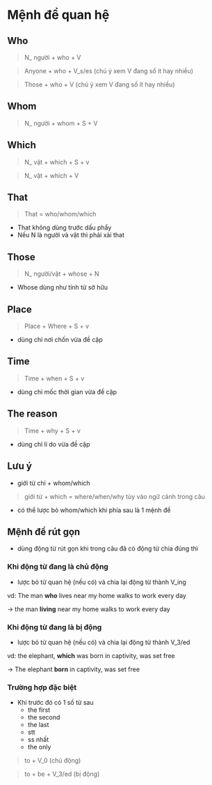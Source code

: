 # Mệnh đề quan hệ

## Who

> N_ người + who + V

> Anyone + who + V_s/es (chú ý xem V đang số ít hay nhiều)

> Those + who + V (chú ý xem V đang số ít hay nhiều)

## Whom

> N_ người + whom + S + V

## Which

> N_ vật + which + S + v

> N_ vật + which + V

## That 

> That = who/whom/which

- That không dùng trước dấu phẩy
- Nếu N là người và vật thì phải xài that

## Those 

> N_ người/vật + whose + N

- Whose dùng như tính từ sở hữu

## Place

> Place + Where + S + v
- dùng chỉ nơi chốn vừa đề cập

## Time

> Time + when + S + v
- dùng chỉ mốc thời gian vừa đề cập

## The reason

> Time + why + S + v
- dùng chỉ lí do vừa đề cập


## Lưu ý
- giới từ chỉ + whom/which

> giới từ + which = where/when/why tùy vào ngữ cảnh trong câu

- có thể lược bỏ whom/which khi phía sau là 1 mệnh đề

## Mệnh đề rút gọn

- dùng động từ rút gọn khi trong câu đã có động từ chia đúng thì

### Khi động từ đang là chủ động
- lược bỏ từ quan hệ (nếu có) và chia lại động từ thành V_ing

vd: The man **who** lives near my home walks to work every day

-> the man **living** near my home walks to work every day

### Khi động từ đang là bị động
- lược bỏ từ quan hệ (nếu có) và chia lại động từ thành V_3/ed

vd: the elephant, **which** was born in captivity, was set free

-> The elephant **born** in captivity, was set free

### Trường hợp đặc biệt
- Khi trước đó có 1 số từ sau
    - the first
    - the second
    - the last
    - stt
    - ss nhất
    - the only

> to + V_0 (chủ động)

> to + be + V_3/ed (bị động)